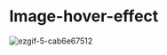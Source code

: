 # Image-hover-effect

![ezgif-5-cab6e67512](https://user-images.githubusercontent.com/84269336/177387800-76caf1c5-c1ab-473b-bc32-911bfc1f2c1b.gif)

